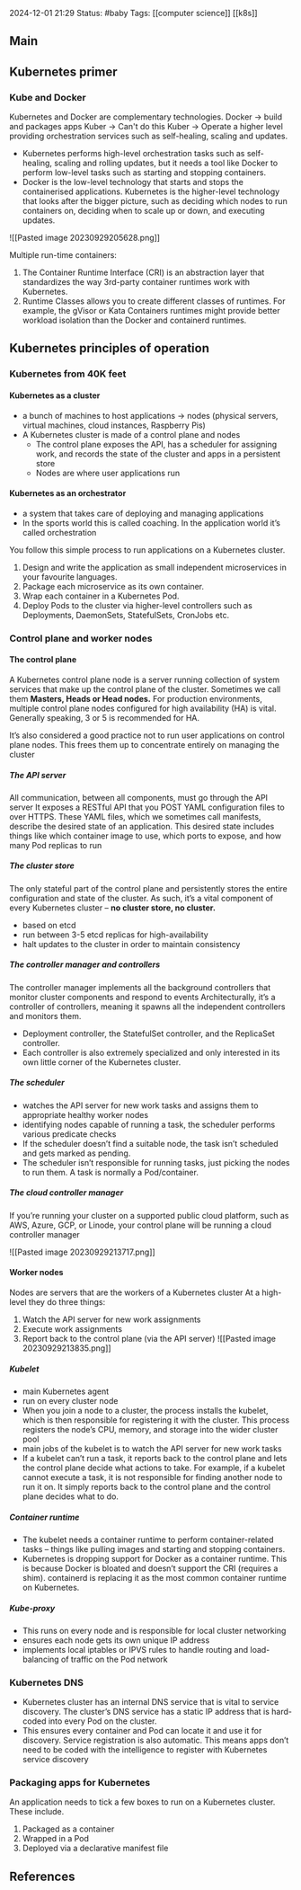 2024-12-01 21:29
Status: #baby
Tags: [[computer science]] [[k8s]]
## Main
## Kubernetes primer
### Kube and Docker
Kubernetes and Docker are complementary technologies.
Docker -> build and packages apps
Kuber -> Can't do this 
Kuber -> Operate a higher level providing orchestration services
such as self-healing, scaling and updates.
- Kubernetes performs high-level orchestration tasks such as self-healing, scaling and rolling updates, but it needs a tool like Docker to perform low-level tasks such as starting and stopping containers.
- Docker is the low-level technology that starts and stops the containerised applications. Kubernetes is the higher-level technology that looks after the bigger picture, such as deciding which nodes to run containers on, deciding when to scale up or down, and executing updates.

![[Pasted image 20230929205628.png]]

Multiple run-time containers: 
1. The Container Runtime Interface (CRI) is an abstraction layer that standardizes the way 3rd-party
container runtimes work with Kubernetes.
2. Runtime Classes allows you to create different classes of runtimes. For example, the gVisor or Kata
Containers runtimes might provide better workload isolation than the Docker and containerd runtimes.

## Kubernetes principles of operation
### Kubernetes from 40K feet
#### Kubernetes as a cluster
- a bunch of machines to host applications -> nodes (physical servers, virtual machines, cloud instances, Raspberry Pis)
- A Kubernetes cluster is made of a control plane and nodes
	- The control plane exposes the API, has a scheduler for assigning work, and records the state of the cluster and apps in a persistent store
	- Nodes are where user applications run
#### Kubernetes as an orchestrator
- a system that takes care of deploying and managing applications
- In the sports world this is called coaching. In the application world it’s called orchestration

You follow this simple process to run applications on a Kubernetes cluster.
1. Design and write the application as small independent microservices in your favourite languages.
2. Package each microservice as its own container.
3. Wrap each container in a Kubernetes Pod.
4. Deploy Pods to the cluster via higher-level controllers such as Deployments, DaemonSets, StatefulSets, CronJobs etc.
### Control plane and worker nodes
#### The control plane
A Kubernetes control plane node is a server running collection of system services that make up the control plane of the cluster. Sometimes we call them **Masters, Heads or Head nodes.**
For production environments, multiple control plane nodes configured for high availability (HA) is vital.
Generally speaking, 3 or 5 is recommended for HA.

It’s also considered a good practice not to run user applications on control plane nodes. This frees them up to concentrate entirely on managing the cluster
##### The API server
All communication, between all components, must go through the API server
It exposes a RESTful API that you POST YAML configuration files to over HTTPS. These YAML files, which we sometimes call manifests, describe the desired state of an application. This desired state includes things like which container image to use, which ports to expose, and how many Pod replicas to run
##### The cluster store
The only stateful part of the control plane and persistently stores the entire configuration and
state of the cluster. As such, it’s a vital component of every Kubernetes cluster – **no cluster store, no cluster.**
- based on etcd
- run between 3-5 etcd replicas for high-availability
- halt updates to the cluster in order to maintain consistency
##### The controller manager and controllers
The controller manager implements all the background controllers that monitor cluster components and respond to events
Architecturally, it’s a controller of controllers, meaning it spawns all the independent controllers and monitors them.
- Deployment controller, the StatefulSet controller, and the ReplicaSet controller.
- Each controller is also extremely specialized and only interested in its own little corner of the Kubernetes cluster.
##### The scheduler
- watches the API server for new work tasks and assigns them to appropriate healthy
worker nodes
- identifying nodes capable of running a task, the scheduler performs various predicate checks
- If the scheduler doesn’t find a suitable node, the task isn’t scheduled and gets marked as pending.
- The scheduler isn’t responsible for running tasks, just picking the nodes to run them. A task is normally a Pod/container. 
##### The cloud controller manager
If you’re running your cluster on a supported public cloud platform, such as AWS, Azure, GCP, or Linode, your control plane will be running a cloud controller manager

![[Pasted image 20230929213717.png]]

#### Worker nodes
Nodes are servers that are the workers of a Kubernetes cluster
At a high-level they do three things:
1. Watch the API server for new work assignments
2. Execute work assignments
3. Report back to the control plane (via the API server)
![[Pasted image 20230929213835.png]]

##### Kubelet
- main Kubernetes agent
- run on every cluster node
- When you join a node to a cluster, the process installs the kubelet, which is then responsible for registering it with the cluster. This process registers the node’s CPU, memory, and storage into the wider cluster pool
- main jobs of the kubelet is to watch the API server for new work tasks
- If a kubelet can’t run a task, it reports back to the control plane and lets the control plane decide what actions to take. For example, if a kubelet cannot execute a task, it is not responsible for finding another node to run it on. It simply reports back to the control plane and the control plane decides what to do.
##### Container runtime
- The kubelet needs a container runtime to perform container-related tasks – things like pulling images and starting and stopping containers.
- Kubernetes is dropping support for Docker as a container runtime. This is because Docker is bloated and doesn’t support the CRI (requires a shim). containerd is replacing it as the most common container runtime on Kubernetes.
##### Kube-proxy
- This runs on every node and is responsible for local cluster networking
- ensures each node gets its own unique IP address
- implements local iptables or IPVS rules to handle routing and load-balancing of traffic on the Pod network
### Kubernetes DNS
- Kubernetes cluster has an internal DNS service
that is vital to service discovery.
The cluster’s DNS service has a static IP address that is hard-coded into every Pod on the cluster.
- This ensures
every container and Pod can locate it and use it for discovery. Service registration is also automatic. This means
apps don’t need to be coded with the intelligence to register with Kubernetes service discovery
### Packaging apps for Kubernetes
An application needs to tick a few boxes to run on a Kubernetes cluster. These include.
1. Packaged as a container
2. Wrapped in a Pod
3. Deployed via a declarative manifest file
## References



